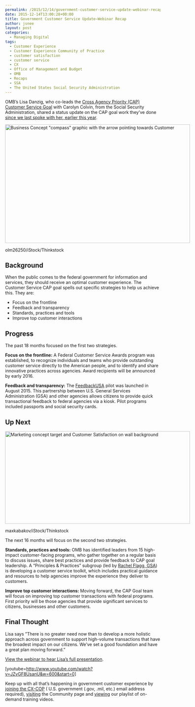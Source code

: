 ```yaml
---
permalink: /2015/12/14/government-customer-service-update-webinar-recap/
date: 2015-12-14T13:00:28+00:00
title: Government Customer Service Update—Webinar Recap
author: jsnee
layout: post
categories:
  - Managing Digital
tags:
  - Customer Experience
  - Customer Experience Community of Practice
  - customer satisfaction
  - customer service
  - CX
  - Office of Management and Budget
  - OMB
  - Recaps
  - SSA
  - The United States Social Security Administration
---
```


OMB’s Lisa Danzig, who co-leads the [Cross Agency Priority (CAP) Customer Service Goal](http://www.performance.gov/content/customer-service?view=public#overview) with Carolyn Colvin, from the Social Security Administration, shared a status update on the CAP goal work they’ve done [since we last spoke with her, earlier this year](https://www.digitalgov.gov/2015/05/29/a-conversation-with-omb-on-customer-service/).

<div id="attachment_268302" style="width: 610px" class="wp-caption aligncenter">
  <img class="size-full wp-image-268302" src="https://s3.amazonaws.com/sitesusa/wp-content/uploads/sites/212/2015/04/600-x-385-Business-Customer-Concept-olm26250-iStock-Thinkstock-186319706.jpg" alt="Business Concept &quot;compass&quot; graphic with the arrow pointing towards Customer" width="600" height="385" />
  
  <p class="wp-caption-text">
    olm26250/iStock/Thinkstock
  </p>
</div>

## Background

When the public comes to the federal government for information and services, they should receive an optimal customer experience. The Customer Service CAP goal spells out specific strategies to help us achieve this. They are:

  * Focus on the frontline
  * Feedback and transparency
  * Standards, practices and tools
  * Improve top customer interactions

## Progress

The past 18 months focused on the first two strategies.

**Focus on the frontline:** A Federal Customer Service Awards program was established, to recognize individuals and teams who provide outstanding customer service directly to the American people, and to identify and share innovative practices across agencies. Award recipients will be announced by early 2016.

**Feedback and transparency:** The [FeedbackUSA](https://feedback.usa.gov/) pilot was launched in August 2015. This partnership between U.S. General Services Administration (GSA) and other agencies allows citizens to provide quick transactional feedback to federal agencies via a kiosk. Pilot programs included passports and social security cards.

## Up Next

<div id="attachment_331152" style="width: 610px" class="wp-caption aligncenter">
  <img class="size-full wp-image-331152" src="https://s3.amazonaws.com/sitesusa/wp-content/uploads/sites/212/2015/11/600-x-300-Marketing-concept-target-and-Customer-Satisfaction-on-wall-background-maxkabakov-iStock-Thinkstock-453577131.jpg" alt="Marketing concept target and Customer Satisfaction on wall background" width="600" height="300" />
  
  <p class="wp-caption-text">
    maxkabakov/iStock/Thinkstock
  </p>
</div>

The next 16 months will focus on the second two strategies.

**Standards, practices and tools:** OMB has identified leaders from 15 high-impact customer-facing programs, who gather together on a regular basis to discuss issues, share best practices and provide feedback to CAP goal leadership. A “Principles & Practices” subgroup (led by [Rachel Flagg, GSA](https://www.digitalgov.gov/author/rflagg/)) is developing a customer service toolkit, which includes practical guidance and resources to help agencies improve the experience they deliver to customers.

**Improve top customer interactions:** Moving forward, the CAP Goal team will focus on improving top customer transactions with federal programs. First priority will be those agencies that provide significant services to citizens, businesses and other customers.

## Final Thought

Lisa says ”There is no greater need now than to develop a more holistic approach across government to support high-volume transactions that have the broadest impact on our citizens. We’ve set a good foundation and have a great plan moving forward.”

[View the webinar to hear Lisa’s full presentation](https://www.youtube.com/watch?v=JZvGF8UsanU&feature=em-subs_digest-g).

[youtube=http://www.youtube.com/watch?v=JZvGF8UsanU&w=600&start=0]

Keep up with all that’s happening in government customer experience by [joining the CX-COP](https://docs.google.com/a/gsa.gov/forms/d/1hzJbZChUg2TRLi_MiC4nAbB-HKUOerBF2kL0qO38fPo/viewform) ( U.S. government (.gov, .mil, etc.) email address required), [visiting](https://www.digitalgov.gov/communities/customer-experience-community/) the Community page and [viewing](https://www.youtube.com/playlist?list=PLd9b-GuOJ3nH7xSSjL1XBXPfVqw68BNbW) our playlist of on-demand training videos.